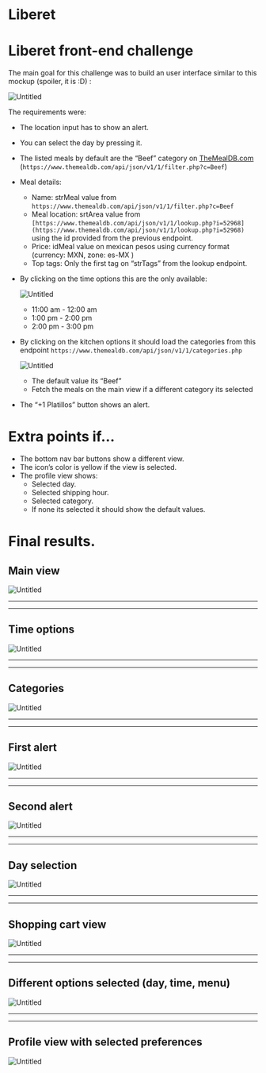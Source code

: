# Liberet

# Liberet front-end challenge

The main goal for this challenge was to build an user interface similar to this mockup (spoiler, it is :D) :  

![Untitled](https://raw.githubusercontent.com/RxmvnLD/liberet-challenge/main/screenshots/Untitled.png)

The requirements were:

- The location input has to show an alert.
- You can select the day by pressing it.
- The listed meals by default are the “Beef” category on [TheMealDB.com](http://TheMealDB.com) (`https://www.themealdb.com/api/json/v1/1/filter.php?c=Beef`)
- Meal details:
    - Name: strMeal value from `https://www.themealdb.com/api/json/v1/1/filter.php?c=Beef`
    - Meal location: srtArea value from `[https://www.themealdb.com/api/json/v1/1/lookup.php?i=52968](https://www.themealdb.com/api/json/v1/1/lookup.php?i=52968)` using the id provided from the previous endpoint.
    - Price: idMeal value on mexican pesos using currency format (currency: MXN, zone: es-MX )
    - Top tags: Only the first tag on “strTags” from the lookup endpoint.
- By clicking on the time options this are the only available:
    
    ![Untitled](https://github.com/RxmvnLD/liberet-challenge/blob/main/screenshots/untitled%201.png?raw=true)
    
    - 11:00 am - 12:00 am
    - 1:00 pm - 2:00 pm
    - 2:00 pm - 3:00 pm
- By clicking on the kitchen options it should load the categories from this endpoint `https://www.themealdb.com/api/json/v1/1/categories.php`
    
    ![Untitled](https://github.com/RxmvnLD/liberet-challenge/blob/main/screenshots/untitled%202.png?raw=true)
    
    - The default value its “Beef”
    - Fetch the meals on the main view if a different category its selected
- The “+1 Platillos” button shows an alert.

# Extra points if...

- The bottom nav bar buttons show a different view.
- The icon’s color is yellow if the view is selected.
- The profile view shows:
    - Selected day.
    - Selected shipping hour.
    - Selected category.
    - If none its selected it should show the default values.

# Final results.

## Main view

![Untitled](https://github.com/RxmvnLD/liberet-challenge/blob/main/screenshots/untitled%203.png?raw=true)

---

---

## Time options

![Untitled](https://github.com/RxmvnLD/liberet-challenge/blob/main/screenshots/untitled%204.png?raw=true)

---

---

## Categories

![Untitled](https://github.com/RxmvnLD/liberet-challenge/blob/main/screenshots/untitled%205.png?raw=true)

---

---

## First alert

![Untitled](https://github.com/RxmvnLD/liberet-challenge/blob/main/screenshots/untitled%206.png?raw=true)

---

---

## Second alert

![Untitled](https://github.com/RxmvnLD/liberet-challenge/blob/main/screenshots/untitled%207.png?raw=true)

---

---

## Day selection

![Untitled](https://github.com/RxmvnLD/liberet-challenge/blob/main/screenshots/untitled%208.png?raw=true)

---

---

## Shopping cart view

![Untitled](https://github.com/RxmvnLD/liberet-challenge/blob/main/screenshots/untitled%209.png?raw=true)

---

---

## Different options selected (day, time, menu)

![Untitled](https://github.com/RxmvnLD/liberet-challenge/blob/main/screenshots/untitled%2010.png?raw=true)

---

---

## Profile view with selected preferences

![Untitled](https://github.com/RxmvnLD/liberet-challenge/blob/main/screenshots/untitled%2011.png?raw=true)
